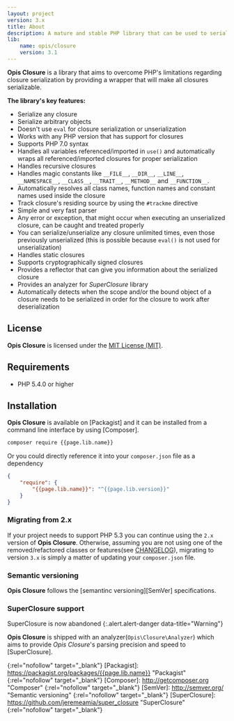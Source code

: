 ```yaml
---
layout: project
version: 3.x
title: About
description: A mature and stable PHP library that can be used to serialize closures
lib: 
    name: opis/closure
    version: 3.1
---
```


**Opis Closure** is a library that aims to overcome PHP's limitations 
regarding closure serialization by providing a wrapper that will make all closures serializable. 

**The library's key features:**

- Serialize any closure
- Serialize arbitrary objects
- Doesn't use `eval` for closure serialization or unserialization
- Works with any PHP version that has support for closures
- Supports PHP 7.0 syntax
- Handles all variables referenced/imported in `use()` and automatically wraps all referenced/imported closures for
proper serialization
- Handles recursive closures
- Handles magic constants like `__FILE__`, `__DIR__`, `__LINE__`, `__NAMESPACE__`, `__CLASS__`,
`__TRAIT__`, `__METHOD__` and `__FUNCTION__`.
- Automatically resolves all class names, function names and constant names used inside the closure
- Track closure's residing source by using the `#trackme` directive
- Simple and very fast parser
- Any error or exception, that might occur when executing an unserialized closure, can be caught and treated properly
- You can serialize/unserialize any closure unlimited times, even those previously unserialized
(this is possible because `eval()` is not used for unserialization)
- Handles static closures
- Supports cryptographically signed closures
- Provides a reflector that can give you information about the serialized closure
- Provides an analyzer for *SuperClosure* library
- Automatically detects when the scope and/or the bound object of a closure needs to be serialized
in order for the closure to work after deserialization

## License
**Opis Closure** is licensed under the [MIT License (MIT)][mit_license].

## Requirements

* PHP 5.4.0 or higher
 
## Installation

**Opis Closure** is available on [Packagist] and it can be installed from a 
command line interface by using [Composer]. 

```bash
composer require {{page.lib.name}}
```

Or you could directly reference it into your `composer.json` file as a dependency

```json
{
    "require": {
        "{{page.lib.name}}": "^{{page.lib.version}}"
    }
}
```

### Migrating from 2.x

If your project needs to support PHP 5.3 you can continue using the `2.x` version
of **Opis Closure**. Otherwise, assuming you are not using one of the removed/refactored classes or features(see 
[CHANGELOG](https://github.com/opis/closure/blob/master/CHANGELOG.md)), migrating to version `3.x` is simply a matter
of updating your `composer.json` file. 

### Semantic versioning

**Opis Closure** follows the [semantinc versioning][SemVer] specifications.

### SuperClosure support 

SuperClosure is now abandoned
{:.alert.alert-danger data-title="Warning"}

**Opis Closure** is shipped with an analyzer(`Opis\Closure\Analyzer`) which 
aims to provide *Opis Closure*'s parsing precision and speed to [SuperClosure]. 


[mit_license]: http://opensource.org/licenses/MIT "Project license" 
{:rel="nofollow" target="_blank"}
[Packagist]: https://packagist.org/packages/{{page.lib.name}} "Packagist" 
{:rel="nofollow" target="_blank"}
[Composer]: http://getcomposer.org "Composer" 
{:rel="nofollow" target="_blank"}
[SemVer]: http://semver.org/ "Semantic versioning"
{:rel="nofollow" target="_blank"}
[SuperClosure]: https://github.com/jeremeamia/super_closure "SuperClosure" 
{:rel="nofollow" target="_blank"}